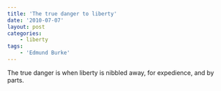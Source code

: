```yaml
---
title: 'The true danger to liberty'
date: '2010-07-07'
layout: post
categories:
    - liberty
tags:
    - 'Edmund Burke'
---
```


The true danger is when liberty is nibbled away, for expedience, and by parts.